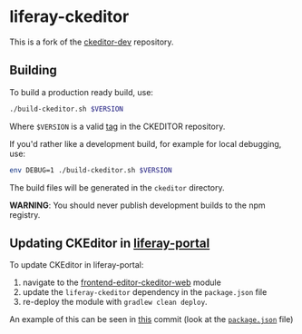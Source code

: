 # liferay-ckeditor

This is a fork of the [ckeditor-dev](https://github.com/ckeditor/ckeditor-dev) repository.


## Building

To build a production ready build, use:

```sh
./build-ckeditor.sh $VERSION
```

Where `$VERSION` is a valid [tag](https://github.com/ckeditor/ckeditor-dev/tags) in the CKEDITOR repository.

If you'd rather like a development build, for example for local debugging, use:

```sh
env DEBUG=1 ./build-ckeditor.sh $VERSION
```

The build files will be generated in the `ckeditor` directory.

**WARNING**: You should never publish development builds to the npm registry.

## Updating CKEditor in [liferay-portal](https://github.com/liferay/liferay-portal)

To update CKEditor in liferay-portal:

1. navigate to the [frontend-editor-ckeditor-web](https://github.com/liferay/liferay-portal/tree/master/modules/apps/frontend-editor/frontend-editor-ckeditor-web) module
2. update the `liferay-ckeditor` dependency in the `package.json` file
3. re-deploy the module with `gradlew clean deploy`.

An example of this can be seen in [this](https://github.com/liferay/liferay-portal/commit/5b2ae3732d96f7f0dec6d35cb4de99f9d389c248) commit (look at the [`package.json`](https://github.com/liferay/liferay-portal/blob/5b2ae3732d96f7f0dec6d35cb4de99f9d389c248/modules/apps/frontend-editor/frontend-editor-ckeditor-web/package.json) file)
